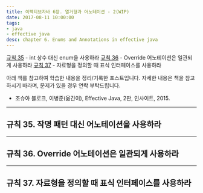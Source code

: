```yaml
---
title: 이펙티브자바 6장. 열거형과 어노테이션 - 2(WIP)
date: 2017-08-11 10:00:00
tags:
- java
- effective java
desc: chapter 6. Enums and Annotations in effective java
---
```


[규칙 35](../../../../2017/) - int 상수 대신 enum을 사용하라
[규칙 36](../../../../2017/) - Override 어노테이션은 일관되게 사용하라
[규칙 37](../../../../2017/) - 자료형을 정의할 때 표식 인터페이스를 사용하라

<!-- more -->

<div class="tip">
    <div>아래 책를 참고하여 학습한 내용을 정리/기록한 포스트입니다. 자세한 내용은 책을 참고하시기 바라며, 문제가 있을 경우 연락 부탁드립니다.</div>
    <ul>
        <li>조슈아 블로크, 이병준(옮긴이), Effective Java, 2판, 인사이트, 2015.</li>
    </ul>
</div>

---

## 규칙 35. 작명 패턴 대신 어노테이션을 사용하라

---

## 규칙 36. Override 어노테이션은 일관되게 사용하라

---

## 규칙 37. 자료형을 정의할 때 표식 인터페이스를 사용하라
